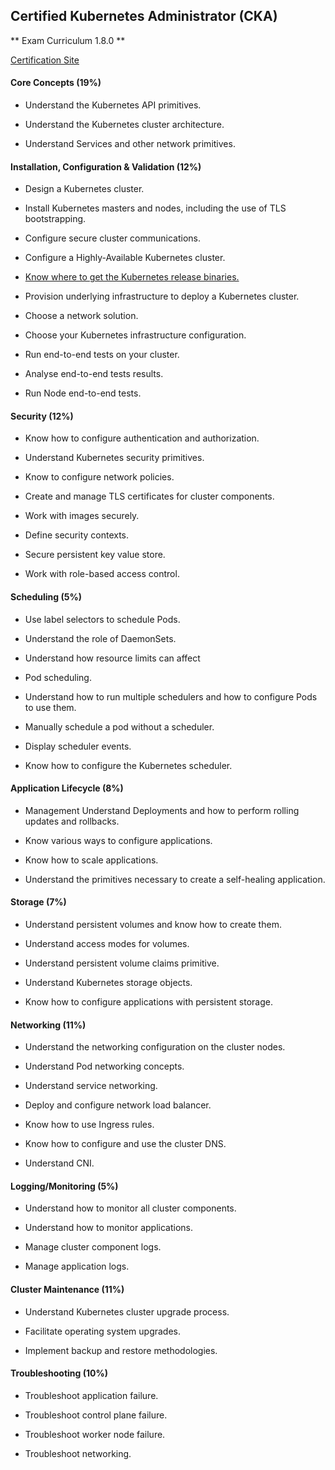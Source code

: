 ## Certified Kubernetes Administrator (CKA)

** Exam Curriculum 1.8.0 **



[Certification Site](https://www.cncf.io/certification/expert/)



#### Core Concepts (19%)

- Understand the Kubernetes API primitives.

- Understand the Kubernetes cluster architecture.

- Understand Services and other network primitives.



#### Installation, Configuration & Validation (12%)


- Design a Kubernetes cluster.

- Install Kubernetes masters and nodes, including the use of TLS bootstrapping.

- Configure secure cluster communications.

- Configure a Highly-Available Kubernetes cluster.

- [Know where to get the Kubernetes release binaries.](https://github.com/petersonwsantos/certified-Kubernetes-administrator/blob/master/installation-configuration-validation/index.md#know-where-to-get-the-kubernetes-release-binaries)

- Provision underlying infrastructure to deploy a Kubernetes cluster.

- Choose a network solution.

- Choose your Kubernetes infrastructure configuration.

- Run end-to-end tests on your cluster.

- Analyse end-to-end tests results.

- Run Node end-to-end tests.


#### Security (12%)


- Know how to configure authentication and authorization.

- Understand Kubernetes security primitives.

- Know to configure network policies.

- Create and manage TLS certificates for cluster components.

- Work with images securely.

- Define security contexts.

- Secure persistent key value store.

- Work with role-based access control.


#### Scheduling (5%)

- Use label selectors to schedule Pods.

- Understand the role of DaemonSets.

- Understand how resource limits can affect

- Pod scheduling.

- Understand how to run multiple schedulers and how to configure Pods to use them.

- Manually schedule a pod without a scheduler.

- Display scheduler events.

- Know how to configure the Kubernetes scheduler.



#### Application Lifecycle (8%)

- Management Understand Deployments and how to perform rolling updates and rollbacks.

- Know various ways to configure applications.

- Know how to scale applications.

- Understand the primitives necessary to create a self-healing application.


#### Storage (7%)

- Understand persistent volumes and know how to create them.

- Understand access modes for volumes.

- Understand persistent volume claims primitive.

- Understand Kubernetes storage objects.

- Know how to configure applications with persistent storage.


#### Networking (11%)

- Understand the networking configuration on the cluster nodes.

- Understand Pod networking concepts.

- Understand service networking.

- Deploy and configure network load balancer.

- Know how to use Ingress rules.

- Know how to configure and use the cluster DNS.

- Understand CNI.



#### Logging/Monitoring (5%)

- Understand how to monitor all cluster components.

- Understand how to monitor applications.

- Manage cluster component logs.

- Manage application logs.


#### Cluster Maintenance (11%)

- Understand Kubernetes cluster upgrade process.

- Facilitate operating system upgrades.

- Implement backup and restore methodologies.


#### Troubleshooting (10%)

- Troubleshoot application failure.

- Troubleshoot control plane failure.

- Troubleshoot worker node failure.

- Troubleshoot networking.
